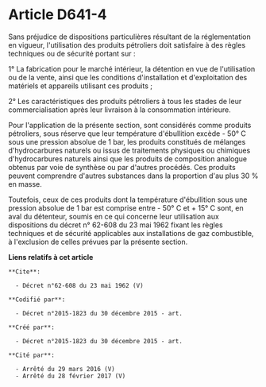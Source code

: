 # Article D641-4

Sans préjudice de dispositions particulières résultant de la réglementation en vigueur, l'utilisation des produits pétroliers
doit satisfaire à des règles techniques ou de sécurité portant sur :

1° La fabrication pour le marché intérieur, la détention en vue de l'utilisation ou de la vente, ainsi que les conditions
d'installation et d'exploitation des matériels et appareils utilisant ces produits ;

2° Les caractéristiques des produits pétroliers à tous les stades de leur commercialisation après leur livraison à la
consommation intérieure.

Pour l'application de la présente section, sont considérés comme produits pétroliers, sous réserve que leur température
d'ébullition excède - 50° C sous une pression absolue de 1 bar, les produits constitués de mélanges d'hydrocarbures naturels
ou issus de traitements physiques ou chimiques d'hydrocarbures naturels ainsi que les produits de composition analogue
obtenus par voie de synthèse ou par d'autres procédés. Ces produits peuvent comprendre d'autres substances dans la proportion
d'au plus 30 % en masse.

Toutefois, ceux de ces produits dont la température d'ébullition sous une pression absolue de 1 bar est comprise entre - 50°
C et + 15° C sont, en aval du détenteur, soumis en ce qui concerne leur utilisation aux dispositions du décret n° 62-608 du
23 mai 1962 fixant les règles techniques et de sécurité applicables aux installations de gaz combustible, à l'exclusion de
celles prévues par la présente section.

**Liens relatifs à cet article**

	**Cite**:

	  - Décret n°62-608 du 23 mai 1962 (V)

	**Codifié par**:

	  - Décret n°2015-1823 du 30 décembre 2015 - art.

	**Créé par**:

	  - Décret n°2015-1823 du 30 décembre 2015 - art.

	**Cité par**:

	  - Arrêté du 29 mars 2016 (V)
	  - Arrêté du 28 février 2017 (V)
